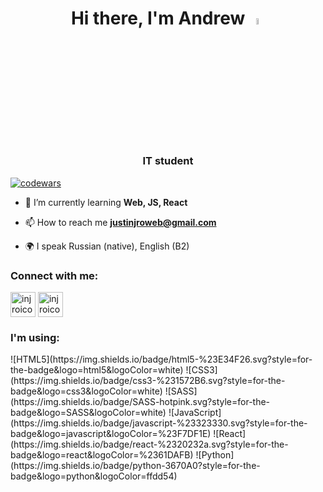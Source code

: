 <h1 align="center">Hi there, I'm Andrew <img src="https://media.giphy.com/media/hvRJCLFzcasrR4ia7z/giphy.gif" width="5%"></></h1>
<h3 align="center">IT student </h3>

[![codewars](https://www.codewars.com/users/Injro/badges/small)](https://www.codewars.com/users/Injro)  


- 🌱 I’m currently learning **Web, JS, React**

- 📫 How to reach me **justinjroweb@gmail.com**

- 🌍 I speak Russian (native), English (B2)

### Connect with me:
<p align="left">
<a href="https://t.me/injro" target="blank"><img align="center" src="https://raw.githubusercontent.com/daniilshat/daniilshat/2d7eafe5250314b3d422c86b35de062e0f1f5178/icons/Telegram.svg" alt="injroicon" height="40" width="40" /></a>
<a href="https://vk.com/injro" target="blank"><img align="center" src="https://raw.githubusercontent.com/daniilshat/daniilshat/2d7eafe5250314b3d422c86b35de062e0f1f5178/icons/vk.svg" alt="injroicon" height="40" width="40" /></a>
</p>

### I'm using:
<p align="left"> 
![HTML5](https://img.shields.io/badge/html5-%23E34F26.svg?style=for-the-badge&logo=html5&logoColor=white)
![CSS3](https://img.shields.io/badge/css3-%231572B6.svg?style=for-the-badge&logo=css3&logoColor=white)
![SASS](https://img.shields.io/badge/SASS-hotpink.svg?style=for-the-badge&logo=SASS&logoColor=white)
![JavaScript](https://img.shields.io/badge/javascript-%23323330.svg?style=for-the-badge&logo=javascript&logoColor=%23F7DF1E) 
![React](https://img.shields.io/badge/react-%2320232a.svg?style=for-the-badge&logo=react&logoColor=%2361DAFB)
![Python](https://img.shields.io/badge/python-3670A0?style=for-the-badge&logo=python&logoColor=ffdd54)
</p>
